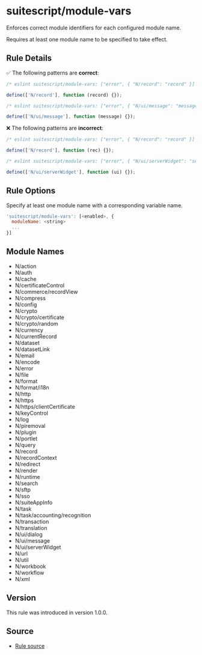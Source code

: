 # suitescript/module-vars

Enforces correct module identifiers for each configured module name.

Requires at least one module name to be specified to take effect.

## Rule Details

:white_check_mark: The following patterns are **correct**:

```js
/* eslint suitescript/module-vars: ["error", { "N/record": "record" }] */

define(['N/record'], function (record) {});
```

```js
/* eslint suitescript/module-vars: ["error", { "N/ui/message": "message" }] */

define(['N/ui/message'], function (message) {});
```

:x: The following patterns are **incorrect**:

```js
/* eslint suitescript/module-vars: ["error", { "N/record": "record" }] */

define(['N/record'], function (rec) {});
```

```js
/* eslint suitescript/module-vars: ["error", { "N/ui/serverWidget": "serverWidget" }] */

define(['N/ui/serverWidget'], function (ui) {});
```

## Rule Options

Specify at least one module name with a corresponding variable name.

```js
'suitescript/module-vars': [<enabled>, {
  moduleName: <string>
  ...
}]
```

## Module Names

- N/action
- N/auth
- N/cache
- N/certificateControl
- N/commerce/recordView
- N/compress
- N/config
- N/crypto
- N/crypto/certificate
- N/crypto/random
- N/currency
- N/currentRecord
- N/dataset
- N/datasetLink
- N/email
- N/encode
- N/error
- N/file
- N/format
- N/format/i18n
- N/http
- N/https
- N/https/clientCertificate
- N/keyControl
- N/log
- N/piremoval
- N/plugin
- N/portlet
- N/query
- N/record
- N/recordContext
- N/redirect
- N/render
- N/runtime
- N/search
- N/sftp
- N/sso
- N/suiteAppInfo
- N/task
- N/task/accounting/recognition
- N/transaction
- N/translation
- N/ui/dialog
- N/ui/message
- N/ui/serverWidget
- N/url
- N/util
- N/workbook
- N/workflow
- N/xml

## Version

This rule was introduced in version 1.0.0.

## Source

- [Rule source](https://github.com/acdvs/eslint-plugin-suitescript/tree/master/lib/rules/module-vars.js)
